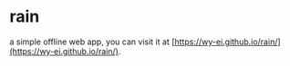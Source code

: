 # rain

a simple offline web app, you can visit it at [https://wy-ei.github.io/rain/](https://wy-ei.github.io/rain/).
